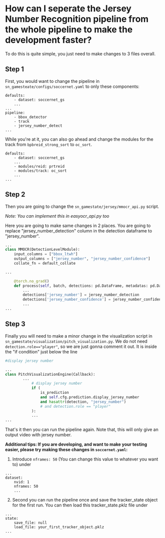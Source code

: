 # How can I seperate the Jersey Number Recognition pipeline from the whole pipeline to make the development faster?

To do this is quite simple, you just need to make changes to 3 files overall.

## Step 1
First, you would want to change the pipeline in ```sn_gamesteate/configs/soccernet.yaml``` to only these components:

```
defaults:
    - dataset: soccernet_gs
    ...
...
pipeline:
    - bbox_detector
    - track
    - jersey_number_detect
...
```

While you're at it, you can also go ahead and change the modules for the track from ```bpbreid_strong_sort``` to ```oc_sort```.

```
defaults:
    - dataset: soccernet_gs
    ...
    - modules/reid: prtreid
    - modules/track: oc_sort
    ...
...
```

## Step 2
Then you are going to change the ```sn_gamestate/jersey/mmocr_api.py``` script. 

*Note: You can implement this in easyocr_api.py too*

Here you are going to make same changes in 2 places. You are going to replace "jersey_number_detection" column in the detection dataframe to "jersey_number".

```python
...
class MMOCR(DetectionLevelModule):
    input_columns = ["bbox_ltwh"]
    output_columns = ["jersey_number", "jersey_number_confidence"]
    collate_fn = default_collate

...

    @torch.no_grad()
    def process(self, batch, detections: pd.DataFrame, metadatas: pd.DataFrame):
        ...
        detections['jersey_number'] = jersey_number_detection
        detections['jersey_number_confidence'] = jersey_number_confidence
        ...
...
```

## Step 3
Finally you will need to make a minor change in the visualization script in ```sn_gamestate/visualization/pitch_visualization.py```. We do not need ```detection.role=="player"```, so we are just gonna comment it out. It is inside the "if condition" just below the line 
```python
#display jersey number
```

```python
...
class PitchVisualizationEngine(Callback):
        ...
            # display jersey number
            if (
                is_prediction
                and self.cfg.prediction.display_jersey_number
                and hasattr(detection, "jersey_number")
                # and detection.role == "player"
            ):
            ...
...
```

That's it then you can run the pipeline again. Note that, this will only give an output video with jersey number. 

**Additional tips: If you are developing, and want to make your testing easier, please try making these changes in ```soccernet.yaml```:**
1. Introduce ```nframes: 50``` (You can change this value to whatever you want to) under 
```
...
dataset:
    nvid: 1
    nframes: 50
    ...
```
2. Second you can run the pipeline once and save the tracker_state object for the first run. You can then load this tracker_state.pklz file under 
```
...
state:
    save_file: null
    load_file: your_first_tracker_object.pklz
...
```